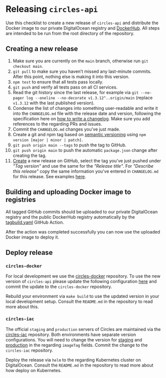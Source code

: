 # Releasing `circles-api`

Use this checklist to create a new release of `circles-api` and distribute the Docker image to our private DigitalOcean registry and [DockerHub](https://hub.docker.com/u/joincircles). All steps are intended to be run from the root directory of the repository.

## Creating a new release

1. Make sure you are currently on the `main` branch, otherwise run `git checkout main`.
2. `git pull` to make sure you haven’t missed any last-minute commits. After this point, nothing else is making it into this version.
3. `npm test` to ensure that all tests pass locally.
4. `git push` and verify all tests pass on all CI services.
5. Read the git history since the last release, for example via `git --no-pager log --oneline --no-decorate v1.3.12^..origin/main` (replace `v1.3.12` with the last published version).
6. Condense the list of changes into something user-readable and write it into the `CHANGELOG.md` file with the release date and version, following the specification here on [how to write a changelog](https://keepachangelog.com/en/1.0.0/). Make sure you add references to the regarding PRs and issues.
7. Commit the `CHANGELOG.md` changes you've just made.
8. Create a git and npm tag based on [semantic versioning](https://semver.org/) using `npm version [major | minor | patch]`.
9. `git push origin main --tags` to push the tag to GitHub.
10. `git push origin main` to push the automatic `package.json` change after creating the tag.
11. [Create](https://github.com/CirclesUBI/circles-api/releases/new) a new release on GitHub, select the tag you've just pushed under *"Tag version"* and use the same for the *"Release title"*. For *"Describe this release"* copy the same information you've entered in `CHANGELOG.md` for this release. See examples [here](https://github.com/CirclesUBI/circles-api/releases).

## Building and uploading Docker image to registries

All tagged GitHub commits should be uploaded to our private DigitalOcean registry and the public DockerHub registry automatically by the [tagbuild.yaml](https://github.com/CirclesUBI/circles-api/blob/main/.github/workflows/tagbuild.yml) GitHub Action.

After the action was completed successfully you can now use the uploaded Docker image to deploy it.

## Deploy release

### `circles-docker`

For local development we use the [circles-docker](https://github.com/CirclesUBI/circles-docker) repository. To use the new version of `circles-api` please update the following configuration [here](https://github.com/CirclesUBI/circles-docker/blob/main/docker-compose.api-pull.yml) and commit the update to the `circles-docker` repository.

Rebuild your environment via `make build` to use the updated version in your local development setup. Consult the `README.md` in the repository to read more about this.

### `circles-iac`

The official `staging` and `production` servers of Circles are maintained via the [circles-iac](https://github.com/CirclesUBI/circles-iac) repository. Both environments have separate version configurations. You will need to change the version for [staging](https://github.com/CirclesUBI/circles-iac/blob/main/helm/circles-infra-suite/values-staging.yaml) and [production](https://github.com/CirclesUBI/circles-iac/blob/main/helm/circles-infra-suite/values-production.yaml) in the regarding `imageTag` fields. Commit the change to the `circles-iac` repository.

Deploy the release via `helm` to the regarding Kubernetes cluster on DigitalOcean. Consult the `README.md` in the repository to read more about how deploy on Kubernetes.

